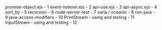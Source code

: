 promise-object.ejs - 1
event-listener.ejs - 2
api-use.ejs - 3
api-async.ejs - 4
sort_by - 5
recursion - 6
node-server-test - 7
varia / oceanic - 8
run-java - 9
java-access-modifiers - 10
PrintStream - using and testing - 11
InputStream - using and testing - 12
